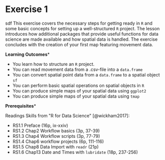 # Exercise 1

sdf
This exercise covers the necessary steps for getting ready in `R` and some basic concepts for setting up a well-structured `R` project. The lesson introduces how additional packages that provide useful functions for data science are made available and how spatial data is handled. The exercise concludes with the creation of your first map featuring movement data. 





**Learning Outcomes***

- You learn how to structure an `R` project.
- You can read movement data from a .csv-file into a `data.frame`
- You can convert spatial point data from a `data.frame` to a spatial object `sf`
- You can perform basic spatial operations on spatial objects in `R`
- You can produce simple maps of your spatial data using `ggplot2`
- You can produce simple maps of your spatial data using `tmap`


**Prerequisites***

Readings Skills from "R for Data Science" [@wickham2017]:

- RS1.1 Preface (16p, ix-xxiv)
- RS1.2 Chap2 Workflow basics (3p, 37-39)
- RS1.3 Chap4 Workflow scripts (3p, 77-79)
- RS1.4 Chap6 workflow projects (6p, 111-116)
- RS1.5 Chap8 Data Import with `readr` (21p)
- RS1.6 Chap13 Date and Times with `lubridate` (18p, 237-256)
